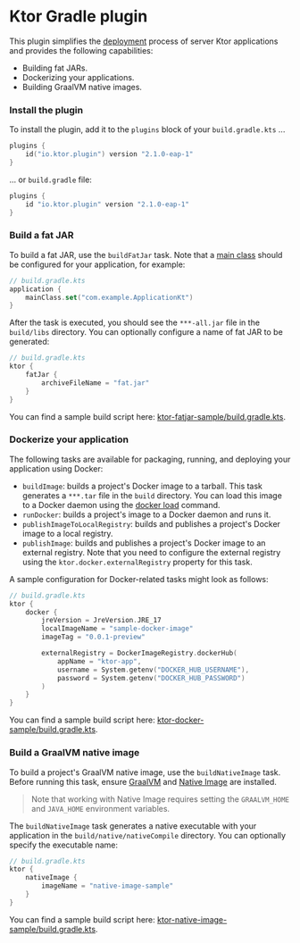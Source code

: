 # Ktor Gradle plugin

This plugin simplifies the [deployment](https://ktor.io/docs/deploy.html) process of server Ktor applications and
provides the following capabilities:

- Building fat JARs.
- Dockerizing your applications.
- Building GraalVM native images.

### Install the plugin

To install the plugin, add it to the `plugins` block of your `build.gradle.kts` ...

```kotlin
plugins {
    id("io.ktor.plugin") version "2.1.0-eap-1"
}
```

... or `build.gradle` file:

```groovy
plugins {
    id "io.ktor.plugin" version "2.1.0-eap-1"
}
```

### Build a fat JAR

To build a fat JAR, use the `buildFatJar` task.
Note that a [main class](https://ktor.io/docs/server-dependencies.html#create-entry-point) should be configured for your
application, for example:

```kotlin
// build.gradle.kts
application {
    mainClass.set("com.example.ApplicationKt")
}
```

After the task is executed, you should see the `***-all.jar` file in the `build/libs` directory.
You can optionally configure a name of fat JAR to be generated:

```kotlin
// build.gradle.kts
ktor {
    fatJar {
        archiveFileName = "fat.jar"
    }
}
```

You can find a sample build script
here: [ktor-fatjar-sample/build.gradle.kts](samples/ktor-fatjar-sample/build.gradle.kts).

### Dockerize your application

The following tasks are available for packaging, running, and deploying your application using Docker:

- `buildImage`: builds a project's Docker image to a tarball.
  This task generates a `***.tar` file in the `build` directory.
  You can load this image to a Docker daemon using
  the [docker load](https://docs.docker.com/engine/reference/commandline/load/) command.
- `runDocker`: builds a project's image to a Docker daemon and runs it.
- `publishImageToLocalRegistry`: builds and publishes a project's Docker image to a local registry.
- `publishImage`: builds and publishes a project's Docker image to an external registry.
  Note that you need to configure the external registry using the `ktor.docker.externalRegistry` property for this task.

A sample configuration for Docker-related tasks might look as follows:

```kotlin
// build.gradle.kts
ktor {
    docker {
        jreVersion = JreVersion.JRE_17
        localImageName = "sample-docker-image"
        imageTag = "0.0.1-preview"

        externalRegistry = DockerImageRegistry.dockerHub(
            appName = "ktor-app",
            username = System.getenv("DOCKER_HUB_USERNAME"),
            password = System.getenv("DOCKER_HUB_PASSWORD")
        )
    }
}
```

You can find a sample build script
here: [ktor-docker-sample/build.gradle.kts](samples/ktor-docker-sample/build.gradle.kts).

### Build a GraalVM native image

To build a project's GraalVM native image, use the `buildNativeImage` task.
Before running this task, ensure [GraalVM](https://www.graalvm.org/docs/getting-started/)
and [Native Image](https://www.graalvm.org/reference-manual/native-image/) are installed.

> Note that working with Native Image requires setting the `GRAALVM_HOME` and `JAVA_HOME` environment variables.

The `buildNativeImage` task generates a native executable with your application in the `build/native/nativeCompile`
directory.
You can optionally specify the executable name:

```kotlin
// build.gradle.kts
ktor {
    nativeImage {
        imageName = "native-image-sample"
    }
}
```

You can find a sample build script
here: [ktor-native-image-sample/build.gradle.kts](samples/ktor-native-image-sample/build.gradle.kts).